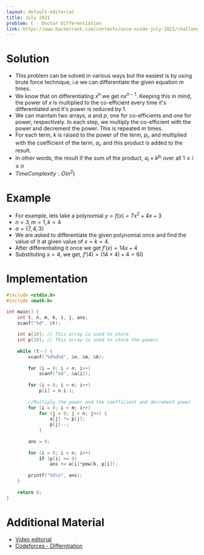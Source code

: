 ```yaml
---
layout: default-editorial
title: July 2021
problem: C - Doctor Differentiation
link: https://www.hackerrank.com/contests/uvce-ncode-july-2021/challenges/c-doctor-differentiation
---
```

# Solution

- This problem can be solved in various ways but the easiest is by using brute force technique, i.e we can differentiate the given equation $m$ times.
- We know that on differentiating $x^n$ we get $nx^{n-1}$. Keeping this in mind, the power of $x$ is multiplied to the co-efficient every time it's differentiated and it's power is reduced by 1.
- We can maintain two arrays, $a$ and $p$, one for co-efficients and one for power, respectively. In each step, we multiply the co-efficient with the power and decrement the power. This is repeated $m$ times.
- For each term, $k$ is raised to the power of the term, $p_i$, and multiplied with the coefficient of the term, $a_i$, and this product is added to the result.
- In other words, the result if the sum of the product, $a_i \times k^{p_i}$ over all $1 \le i \le n$
- $Time Complexity: O(n^2)$

$$$$

# Example

- For example, lets take a polynomial $y = f(x) = 7x^{2} + 4x + 3$
- $n = 3, m = 1, k = 4$
- $a = \{7, 4, 3\}$
- We are asked to differentiate the given polynomial once and find the value of it at given value of $x = k = 4$.
- After differentiating it once we get $f'(x) = 14x + 4$
- Substituting $x = 4$, we get, $f'(4) = (14 \times 4) + 4 = 60$

$$$$

# Implementation

```c
#include <stdio.h>
#include <math.h>

int main() {
    int t, n, m, k, i, j, ans;
    scanf("%d", &t);
    
    int a[10]; // This array is used to store
    int p[10]; // This array is used to store the powers
    
    while (t--) {
        scanf("%d%d%d", &n, &m, &k);
        
        for (i = 0; i < n; i++)
            scanf("%d", &a[i]);
        
        for (i = 0; i < n; i++)
            p[i] = n-i-1;
        
        //Multiply the power and the coefficient and decrement power
        for (i = 0; i < m; i++)
            for (j = 0; j < n; j++) {
                a[j] *= p[j];
                p[j]--;
            }
        
        ans = 0;
        
        for (i = 0; i < n; i++)
            if (p[i] >= 0)
                ans += a[i]*pow(k, p[i]);
        
        printf("%d\n", ans);
    }
    
    return 0;
}
```

$$$$

# Additional Material

- [Video editorial](https://drive.google.com/file/d/10nugh1qLC7w5AqJqEwoZVOKqfKBQixWW/view?usp=sharing)
- [Codeforces - Differntiation](https://codeforces.com/problemset/gymProblem/101807/D)
